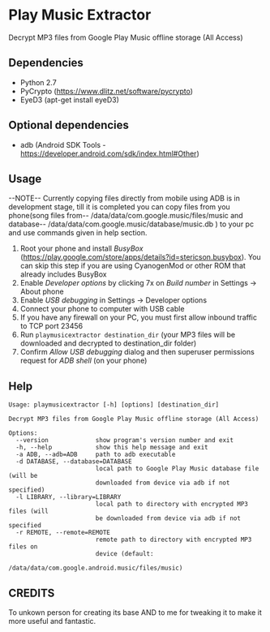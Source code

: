 Play Music Extractor
====================

Decrypt MP3 files from Google Play Music offline storage (All Access)

Dependencies
------------

- Python 2.7
- PyCrypto (https://www.dlitz.net/software/pycrypto)
- EyeD3 (apt-get install eyeD3)

Optional dependencies
---------------------

- adb (Android SDK Tools - https://developer.android.com/sdk/index.html#Other)

Usage
-----
--NOTE-- Currently copying files directly from mobile using ADB is in development stage, 
till it is completed you can copy files from you phone(song files from-- /data/data/com.google.music/files/music 
and database-- /data/data/com.google.music/database/music.db ) to your pc and use commands given in help section.

1. Root your phone and install _BusyBox_ (https://play.google.com/store/apps/details?id=stericson.busybox).
   You can skip this step if you are using CyanogenMod or other ROM that already includes BusyBox
2. Enable _Developer options_ by clicking 7x on _Build number_ in Settings -> About phone
3. Enable _USB debugging_ in Settings -> Developer options
4. Connect your phone to computer with USB cable
5. If you have any firewall on your PC, you must first allow inbound traffic to TCP port 23456
6. Run `playmusicextractor destination_dir` (your MP3 files will be downloaded and decrypted to destination_dir folder)
7. Confirm _Allow USB debugging_ dialog and then superuser permissions request for _ADB shell_ (on your phone)

Help
----

    Usage: playmusicextractor [-h] [options] [destination_dir]
    
    Decrypt MP3 files from Google Play Music offline storage (All Access)
    
    Options:
      --version             show program's version number and exit
      -h, --help            show this help message and exit
      -a ADB, --adb=ADB     path to adb executable
      -d DATABASE, --database=DATABASE
                            local path to Google Play Music database file (will be
                            downloaded from device via adb if not specified)
      -l LIBRARY, --library=LIBRARY
                            local path to directory with encrypted MP3 files (will
                            be downloaded from device via adb if not specified
      -r REMOTE, --remote=REMOTE
                            remote path to directory with encrypted MP3 files on
                            device (default:
                            /data/data/com.google.android.music/files/music)
 
 CREDITS 
 -------
 To unkown person for creating its base AND to me for tweaking it to make it more useful and fantastic.
